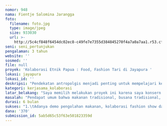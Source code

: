 ```yaml
---
nomor: 948
nama: Fientje Salomina Jarangga
foto:
  filename: foto.jpg
  type: image/jpeg
  size: 933030
  url: >-
    http://5c4cf848f6454dc02ec8-c49fe7e7355d384845270f4a7a0a7aa1.r53.cf2.rackcdn.com/42dd2245-510b-40bd-af67-3080ff2ff060/foto.jpg
seni: seni_pertunjukan
pengalaman: 3 tahun
website: ''
sosmed: ''
file: null
proyek: 'Kolaborasi Etnik Papua : Food, Fashion Tari di Jayapura '
lokasi: jayapura
lokasi_id: ''
deskripsi: "Pendekatan antropolgis menjadi penting untuk mempelajari kesamaan budaya yang hidup dalam komunitas suku-suku asli yang masih mempunyai hubungan kekeluaragaan disepanjang semenanjung Port Numbay /Kota Jayapura yang berbatasan langsung dengan Vanimo, Sandaun Province PNG yang jaraknya dari Kota Jayapura sekitar satu jam melalui jalan darat atau bisa juga melalui laut yang ditempuh satu setengah jaam. Kesamaan budaya yang dimaksud dalam descripsi ini adalah kesamaan ciri-ciri umum sebagai entitas etnik Melanesia dimana  secara tradisional ada  kesamaan dalam makanan tradisional, kesamaan berbusana, dan kesamaan dalam seni pertunjukan gerak tari, menyanyi dalam upacara ritual. \r\nKesamaan entitas ini yang mendorong saya untuk mengembangkan dalam bentuk bisnis antar wilayah yang berbatasan melalui  inisiatif utama menyiapkan panggung bagi kreatiftas pengembangan produk tradisonal sebagai produk pasar (marketable), melalui pengolahan dan pengembangan makanan (traditional food), fashion atau  kreasi busana busana traditional dan pertunjukan seni tari-musik dan menyanyi (traditional dancing and music) yang memberikan pendidikan dan hiburan.  Seiring waktu seiring berkembangnya kehidupan, manusia telah mengatasi tantangan yang tak terhitung jumlahnya untuk membuat dunia menjadi tempat yang nyaman dan menyenangkan untuk tinggal. Melalui pengalaman mereka sendiri untuk mendapatkan metode dan cara bertahan yang lebih baik dan meninggalkan yang menghambat kemajuan. \r\n"
kategori: kerjasama_kolaborasi
latar_belakang: "Saya memilih melakukan proyek ini karena saya konsern pada entitas budaya masyarakat tradisional yang mendiami semenanjung Jayapura atau disebut juga Port Numbai di wilayah RI yang berbatasan langsung dengan Vanimo, Sandaun Province PNG. Konsen saya pada budaya telah membawa saya untuk berpikir tentang pemahaman budaya yang sering digunakan oleh banyak orang membenarkan bahwa budaya telah menghambat pembangunan manusia. Bertolak dari pemahaman ini dan mempelajari kebiasaan-kebiasaan masyarakat tradisional, maka menurut saya bagaimana pandangan umum masyarakat yang negatif,  diangkat dan dikelola oleh masyarakat sendiri sebagai hal yang positif dan bermanfaat bagi diriya sendiri. \r\nPertama, kreatifitas pengembangan produk makanan lokal seperti Sagu dan Ubi-ubian diolah secara hygens dan dalam kemasan yang  “fress”  dan citra rasa yang baik/enak. Kedua, busana tradisional atau fashion merupakan kreasi yang memanfaatkan motif-motif etnik dan ketiga, Pertunjukan tari (dansa), musik dan lagu, merupakan kreasi budaya yang sangat menghibur (fun).\r\n"
masalah: "Pendapat umum bahwa makanan tradisional, busana tradisional, pertunjukan tari tradisional adalah bagian dari  budaya yang dianggap  menghambat pembangunan. Solusi, yang saya tawarkan adalah  melalui kreatifitas yang akan dibangun oleh perempuan-perempuan di wilayah perbatasan akan  sangat berpeluang dikembangkan sebagai hasil karya yang mendatangkan uang secara mandiri. \r\n\r\n"
durasi: 6 bulan
sukses: "1.\tAdanya demo pengolahan makanan, kolaborasi fashion show dan  kolaborasi pertunjukan tari tradisional dari 2 etnis Jayapura Papua – Vanimo PNG.\r\n2.\tAdanya temuan menu baru :  desain model busana, karya menu terbaru, karya ciptaan Lagu baru. \r\n"
dana: '370'
submission_id: 5ab5d65c53f63e501823359d
---
```

